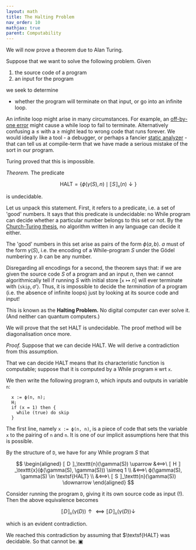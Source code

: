```yaml
---
layout: math
title: The Halting Problem
nav_order: 10
mathjax: true
parent: Computability
---
```


We will now prove a theorem due to Alan Turing.

Suppose that we want to solve the following problem. Given
1. the source code of a program
2. an input for the program

we seek to determine

- whether the program will terminate on that input, or go into an infinite loop.

An infinite loop might arise in many circumstances. For example, an
[off-by-one error](https://en.wikipedia.org/wiki/Off-by-one_error) might
cause a while loop to fail to terminate. Alternatively confusing a $\leq$
with a $\ge$ might lead to wrong code that runs forever. We would ideally
like a tool - a debugger, or perhaps a fancier [static
analyzer](https://en.wikipedia.org/wiki/Static_program_analysis) - that can
tell us at compile-term that we have made a serious mistake of the sort in
our program.

Turing proved that this is impossible.

*Theorem.* The predicate

$$
  \textsf{HALT} = \{ \phi(\gamma(S), n) \mid ⟦ S ⟧_\texttt{x}(n) \downarrow \}
$$

is undecidable.

Let us unpack this statement. First, it refers to a predicate, i.e. a set of
'good' numbers. It says that this predicate is undecidable: no While program
can decide whether a particular number belongs to this set or not. By the
[Church-Turing thesis](https://uob-coms20007.github.io/reference/computability/church-turing.html#Church-Turing-thesis),
no algorithm written in any language can decide it either.

The 'good' numbers in this set arise as pairs of the form $\phi(a, b)$. $a$
must of the form $\gamma(S)$, i.e. the encoding of a While-program $S$ under
the Gödel numbering $\gamma$. $b$ can be any number.

Disregarding all encodings for a second, the theorem says that: if we are
given the source code $S$ of a program and an input $n$, then we cannot
algorithmically tell if running $S$ with initial store $[\texttt{x} \mapsto
n]$ will ever terminate with $\langle \texttt{skip}, \sigma' \rangle$. Thus,
it is impossible to decide the _termination_ of a program (i.e. the absence
of infinite loops) just by looking at its source code and input!

This is known as the **Halting Problem.** No digital computer can ever solve
it. (And neither can quantum computers.)

We will prove that the set $\textsf{HALT}$ is undecidable. The proof method
will be diagonalisation once more.

*Proof.* Suppose that we can decide $\textsf{HALT}$. We will derive a
contradiction from this assumption.

That we can decide $\textsf{HALT}$ means that its characteristic function is
computable; suppose that it is computed by a While program $\texttt{H}$ wrt
`x`.

We then write the following program $\texttt{D}$, which inputs and outputs in
variable `n`:

```
  x := ϕ(n, n);
  H;
  if (x = 1) then {
    while (true) do skip
  }
```

The first line, namely `x := ϕ(n, n)`, is a piece of code that sets the
variable `x` to the pairing of `n` and `n`. It is one of our implicit
assumptions here that this is possible.

By the structure of $\texttt{D}$, we have for any While program $S$ that

$$
  \begin{aligned}
    ⟦ D ⟧_\texttt{n}(\gamma(S)) \uparrow
      &⟺\  ⟦ H ⟧_\texttt{x}(ϕ(\gamma(S), \gamma(S))) \simeq 1 \\
      &⟺\  ϕ(\gamma(S), \gamma(S) \in \textsf{HALT} \\
      &⟺\ ⟦ S ⟧_\texttt{n}(\gamma(S)) \downarrow
  \end{aligned}
$$

Consider running the program $\texttt{D}$, giving it its own source code as input (!). Then the above equivalence becomes

$$
  ⟦ D ⟧_\texttt{n}(\gamma(D)) \uparrow
    ⟺
  ⟦ D ⟧_\texttt{n}(\gamma(D)) \downarrow
$$

which is an evident contradiction. 

We reached this contradiction by assuming that $\textsf{HALT} was decidable.
So that cannot be. ▣
